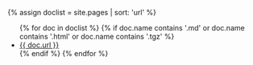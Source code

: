 {% assign doclist = site.pages | sort: 'url'  %}
<ul>
{% for doc in doclist %}
{% if doc.name contains '.md' or doc.name contains '.html' or doc.name contains '.tgz' %}
<li><a href="{{ site.baseurl }}{{ doc.url }}">{{ doc.url }}</a></li>
{% endif %}
{% endfor %}
</ul>
